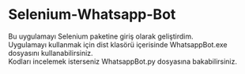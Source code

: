 # Selenium-Whatsapp-Bot

Bu uygulamayı Selenium paketine giriş olarak geliştirdim.<br> 
Uygulamayı kullanmak için dist klasörü içerisinde WhatsappBot.exe dosyasını kullanabilirsiniz.<br>
Kodları incelemek isterseniz WhatsappBot.py dosyasına bakabilirsiniz.
